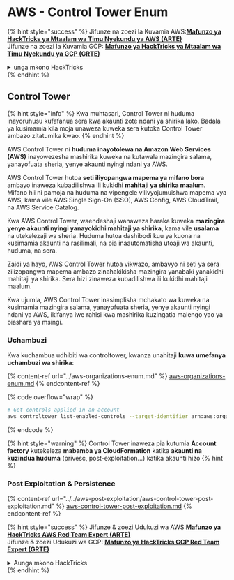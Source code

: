 # AWS - Control Tower Enum

{% hint style="success" %}
Jifunze na zoezi la Kuvamia AWS:<img src="/.gitbook/assets/image.png" alt="" data-size="line">[**Mafunzo ya HackTricks ya Mtaalam wa Timu Nyekundu ya AWS (ARTE)**](https://training.hacktricks.xyz/courses/arte)<img src="/.gitbook/assets/image.png" alt="" data-size="line">\
Jifunze na zoezi la Kuvamia GCP: <img src="/.gitbook/assets/image (2).png" alt="" data-size="line">[**Mafunzo ya HackTricks ya Mtaalam wa Timu Nyekundu ya GCP (GRTE)**<img src="/.gitbook/assets/image (2).png" alt="" data-size="line">](https://training.hacktricks.xyz/courses/grte)

<details>

<summary>unga mkono HackTricks</summary>

* Angalia [**mpango wa usajili**](https://github.com/sponsors/carlospolop)!
* **Jiunge na** 💬 [**kikundi cha Discord**](https://discord.gg/hRep4RUj7f) au kikundi cha [**telegram**](https://t.me/peass) au **tufuate** kwenye **Twitter** 🐦 [**@hacktricks\_live**](https://twitter.com/hacktricks\_live)**.**
* **Shiriki mbinu za kuvamia kwa kuwasilisha PRs kwa** [**HackTricks**](https://github.com/carlospolop/hacktricks) na [**HackTricks Cloud**](https://github.com/carlospolop/hacktricks-cloud) github repos.

</details>
{% endhint %}

## Control Tower

{% hint style="info" %}
Kwa muhtasari, Control Tower ni huduma inayoruhusu kufafanua sera kwa akaunti zote ndani ya shirika lako. Badala ya kusimamia kila moja unaweza kuweka sera kutoka Control Tower ambazo zitatumika kwao.
{% endhint %}

AWS Control Tower ni **huduma inayotolewa na Amazon Web Services (AWS)** inayowezesha mashirika kuweka na kutawala mazingira salama, yanayofuata sheria, yenye akaunti nyingi ndani ya AWS.

AWS Control Tower hutoa **seti iliyopangwa mapema ya mifano bora** ambayo inaweza kubadilishwa ili kukidhi **mahitaji ya shirika maalum**. Mifano hii ni pamoja na huduma na vipengele vilivyojumuishwa mapema vya AWS, kama vile AWS Single Sign-On (SSO), AWS Config, AWS CloudTrail, na AWS Service Catalog.

Kwa AWS Control Tower, waendeshaji wanaweza haraka kuweka **mazingira yenye akaunti nyingi yanayokidhi mahitaji ya shirika**, kama vile **usalama** na utekelezaji wa sheria. Huduma hutoa dashibodi kuu ya kuona na kusimamia akaunti na rasilimali, na pia inaautomatisha utoaji wa akaunti, huduma, na sera.

Zaidi ya hayo, AWS Control Tower hutoa vikwazo, ambavyo ni seti ya sera zilizopangwa mapema ambazo zinahakikisha mazingira yanabaki yanakidhi mahitaji ya shirika. Sera hizi zinaweza kubadilishwa ili kukidhi mahitaji maalum.

Kwa ujumla, AWS Control Tower inasimplisha mchakato wa kuweka na kusimamia mazingira salama, yanayofuata sheria, yenye akaunti nyingi ndani ya AWS, ikifanya iwe rahisi kwa mashirika kuzingatia malengo yao ya biashara ya msingi.

### Uchambuzi

Kwa kuchambua udhibiti wa controltower, kwanza unahitaji **kuwa umefanya uchambuzi wa shirika**:

{% content-ref url="../aws-organizations-enum.md" %}
[aws-organizations-enum.md](../aws-organizations-enum.md)
{% endcontent-ref %}

{% code overflow="wrap" %}
```bash
# Get controls applied in an account
aws controltower list-enabled-controls --target-identifier arn:aws:organizations::<acc_id>:ou/<ou-id>
```
{% endcode %}

{% hint style="warning" %}
Control Tower inaweza pia kutumia **Account factory** kutekeleza **mabamba ya CloudFormation** katika **akaunti na kuzindua huduma** (privesc, post-exploitation...) katika akaunti hizo
{% hint %}

### Post Exploitation & Persistence

{% content-ref url="../../aws-post-exploitation/aws-control-tower-post-exploitation.md" %}
[aws-control-tower-post-exploitation.md](../../aws-post-exploitation/aws-control-tower-post-exploitation.md)
{% endcontent-ref %}

{% hint style="success" %}
Jifunze & zoezi Udukuzi wa AWS:<img src="/.gitbook/assets/image.png" alt="" data-size="line">[**Mafunzo ya HackTricks AWS Red Team Expert (ARTE)**](https://training.hacktricks.xyz/courses/arte)<img src="/.gitbook/assets/image.png" alt="" data-size="line">\
Jifunze & zoezi Udukuzi wa GCP: <img src="/.gitbook/assets/image (2).png" alt="" data-size="line">[**Mafunzo ya HackTricks GCP Red Team Expert (GRTE)**<img src="/.gitbook/assets/image (2).png" alt="" data-size="line">](https://training.hacktricks.xyz/courses/grte)

<details>

<summary>Aunga mkono HackTricks</summary>

* Angalia [**mpango wa usajili**](https://github.com/sponsors/carlospolop)!
* **Jiunge na** 💬 [**Kikundi cha Discord**](https://discord.gg/hRep4RUj7f) au kikundi cha [**telegram**](https://t.me/peass) au **tufuate** kwenye **Twitter** 🐦 [**@hacktricks\_live**](https://twitter.com/hacktricks\_live)**.**
* **Shiriki mbinu za udukuzi kwa kuwasilisha PRs kwa** [**HackTricks**](https://github.com/carlospolop/hacktricks) na [**HackTricks Cloud**](https://github.com/carlospolop/hacktricks-cloud) github repos.

</details>
{% endhint %}
